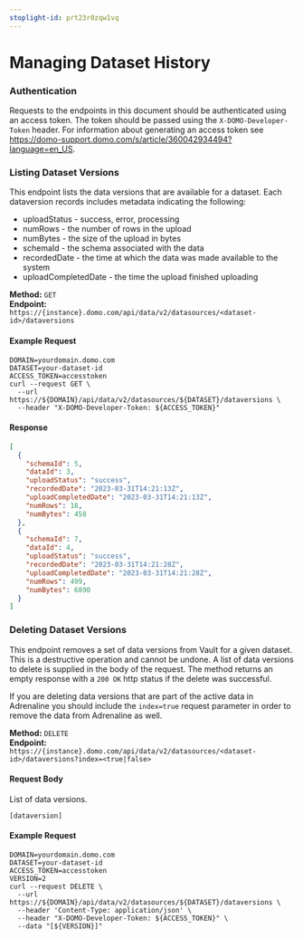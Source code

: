 ```yaml
---
stoplight-id: prt23r0zqw1vq
---
```


# Managing Dataset History

### Authentication

Requests to the endpoints in this document should be authenticated using an access token. The token should be passed using the `X-DOMO-Developer-Token` header. For information about generating an access token see https://domo-support.domo.com/s/article/360042934494?language=en_US.

### Listing Dataset Versions

This endpoint lists the data versions that are available for a dataset. Each dataversion records includes metadata indicating the following:

- uploadStatus - success, error, processing
- numRows - the number of rows in the upload
- numBytes - the size of the upload in bytes
- schemaId - the schema associated with the data
- recordedDate - the time at which the data was made available to the system
- uploadCompletedDate - the time the upload finished uploading

**Method:** `GET`  
**Endpoint:** `https://{instance}.domo.com/api/data/v2/datasources/<dataset-id>/dataversions`

#### Example Request

```
DOMAIN=yourdomain.domo.com
DATASET=your-dataset-id
ACCESS_TOKEN=accesstoken
curl --request GET \
  --url https://${DOMAIN}/api/data/v2/datasources/${DATASET}/dataversions \
  --header "X-DOMO-Developer-Token: ${ACCESS_TOKEN}"
```

#### Response

```json
[
  {
    "schemaId": 5,
    "dataId": 3,
    "uploadStatus": "success",
    "recordedDate": "2023-03-31T14:21:13Z",
    "uploadCompletedDate": "2023-03-31T14:21:13Z",
    "numRows": 18,
    "numBytes": 458
  },
  {
    "schemaId": 7,
    "dataId": 4,
    "uploadStatus": "success",
    "recordedDate": "2023-03-31T14:21:28Z",
    "uploadCompletedDate": "2023-03-31T14:21:28Z",
    "numRows": 499,
    "numBytes": 6890
  }
]
```

### Deleting Dataset Versions

This endpoint removes a set of data versions from Vault for a given dataset. This is a destructive operation and cannot be undone. A list of data versions to delete is supplied in the body of the request. The method returns an empty response with a `200 OK` http status if the delete was successful.

If you are deleting data versions that are part of the active data in Adrenaline you should include the `index=true` request parameter in order to remove the data from Adrenaline as well.

**Method:** `DELETE`  
**Endpoint:** `https://{instance}.domo.com/api/data/v2/datasources/<dataset-id>/dataversions?index=<true|false>`

#### Request Body

List of data versions.

```
[dataversion]
```

#### Example Request

```
DOMAIN=yourdomain.domo.com
DATASET=your-dataset-id
ACCESS_TOKEN=accesstoken
VERSION=2
curl --request DELETE \
  --url https://${DOMAIN}/api/data/v2/datasources/${DATASET}/dataversions \
  --header 'Content-Type: application/json' \
  --header "X-DOMO-Developer-Token: ${ACCESS_TOKEN}" \
  --data "[${VERSION}]"
```

